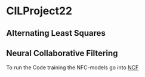 # CILProject22

## Alternating Least Squares

## Neural Collaborative Filtering
To run the Code training the NFC-models go into [NCF](https://github.com/B1T0/CILProject22/tree/main/src/models/NCF) 
